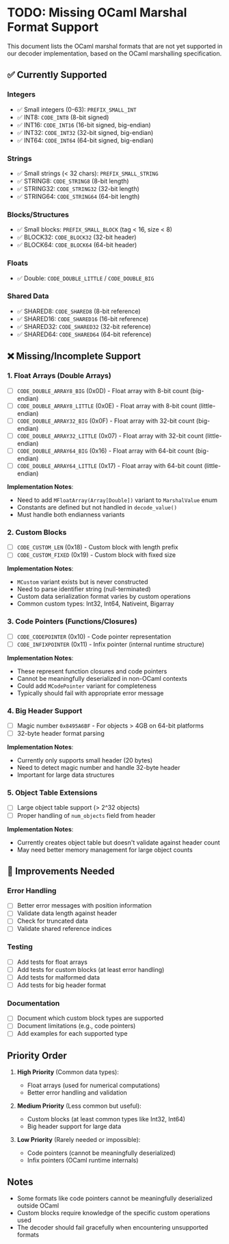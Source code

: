 # TODO: Missing OCaml Marshal Format Support

This document lists the OCaml marshal formats that are not yet supported in our decoder implementation, based on the OCaml marshalling specification.

## ✅ Currently Supported

### Integers
- ✅ Small integers (0-63): `PREFIX_SMALL_INT`
- ✅ INT8: `CODE_INT8` (8-bit signed)
- ✅ INT16: `CODE_INT16` (16-bit signed, big-endian)
- ✅ INT32: `CODE_INT32` (32-bit signed, big-endian)
- ✅ INT64: `CODE_INT64` (64-bit signed, big-endian)

### Strings
- ✅ Small strings (< 32 chars): `PREFIX_SMALL_STRING`
- ✅ STRING8: `CODE_STRING8` (8-bit length)
- ✅ STRING32: `CODE_STRING32` (32-bit length)
- ✅ STRING64: `CODE_STRING64` (64-bit length)

### Blocks/Structures
- ✅ Small blocks: `PREFIX_SMALL_BLOCK` (tag < 16, size < 8)
- ✅ BLOCK32: `CODE_BLOCK32` (32-bit header)
- ✅ BLOCK64: `CODE_BLOCK64` (64-bit header)

### Floats
- ✅ Double: `CODE_DOUBLE_LITTLE` / `CODE_DOUBLE_BIG`

### Shared Data
- ✅ SHARED8: `CODE_SHARED8` (8-bit reference)
- ✅ SHARED16: `CODE_SHARED16` (16-bit reference)
- ✅ SHARED32: `CODE_SHARED32` (32-bit reference)
- ✅ SHARED64: `CODE_SHARED64` (64-bit reference)

## ❌ Missing/Incomplete Support

### 1. Float Arrays (Double Arrays)
- [ ] `CODE_DOUBLE_ARRAY8_BIG` (0x0D) - Float array with 8-bit count (big-endian)
- [ ] `CODE_DOUBLE_ARRAY8_LITTLE` (0x0E) - Float array with 8-bit count (little-endian)
- [ ] `CODE_DOUBLE_ARRAY32_BIG` (0x0F) - Float array with 32-bit count (big-endian)
- [ ] `CODE_DOUBLE_ARRAY32_LITTLE` (0x07) - Float array with 32-bit count (little-endian)
- [ ] `CODE_DOUBLE_ARRAY64_BIG` (0x16) - Float array with 64-bit count (big-endian)
- [ ] `CODE_DOUBLE_ARRAY64_LITTLE` (0x17) - Float array with 64-bit count (little-endian)

**Implementation Notes**: 
- Need to add `MFloatArray(Array[Double])` variant to `MarshalValue` enum
- Constants are defined but not handled in `decode_value()`
- Must handle both endianness variants

### 2. Custom Blocks
- [ ] `CODE_CUSTOM_LEN` (0x18) - Custom block with length prefix
- [ ] `CODE_CUSTOM_FIXED` (0x19) - Custom block with fixed size

**Implementation Notes**:
- `MCustom` variant exists but is never constructed
- Need to parse identifier string (null-terminated)
- Custom data serialization format varies by custom operations
- Common custom types: Int32, Int64, Nativeint, Bigarray

### 3. Code Pointers (Functions/Closures)
- [ ] `CODE_CODEPOINTER` (0x10) - Code pointer representation
- [ ] `CODE_INFIXPOINTER` (0x11) - Infix pointer (internal runtime structure)

**Implementation Notes**:
- These represent function closures and code pointers
- Cannot be meaningfully deserialized in non-OCaml contexts
- Could add `MCodePointer` variant for completeness
- Typically should fail with appropriate error message

### 4. Big Header Support
- [ ] Magic number `0x8495A6BF` - For objects > 4GB on 64-bit platforms
- [ ] 32-byte header format parsing

**Implementation Notes**:
- Currently only supports small header (20 bytes)
- Need to detect magic number and handle 32-byte header
- Important for large data structures

### 5. Object Table Extensions
- [ ] Large object table support (> 2^32 objects)
- [ ] Proper handling of `num_objects` field from header

**Implementation Notes**:
- Currently creates object table but doesn't validate against header count
- May need better memory management for large object counts

## 🔧 Improvements Needed

### Error Handling
- [ ] Better error messages with position information
- [ ] Validate data length against header
- [ ] Check for truncated data
- [ ] Validate shared reference indices

### Testing
- [ ] Add tests for float arrays
- [ ] Add tests for custom blocks (at least error handling)
- [ ] Add tests for malformed data
- [ ] Add tests for big header format

### Documentation
- [ ] Document which custom block types are supported
- [ ] Document limitations (e.g., code pointers)
- [ ] Add examples for each supported type

## Priority Order

1. **High Priority** (Common data types):
   - Float arrays (used for numerical computations)
   - Better error handling and validation

2. **Medium Priority** (Less common but useful):
   - Custom blocks (at least common types like Int32, Int64)
   - Big header support for large data

3. **Low Priority** (Rarely needed or impossible):
   - Code pointers (cannot be meaningfully deserialized)
   - Infix pointers (OCaml runtime internals)

## Notes

- Some formats like code pointers cannot be meaningfully deserialized outside OCaml
- Custom blocks require knowledge of the specific custom operations used
- The decoder should fail gracefully when encountering unsupported formats
